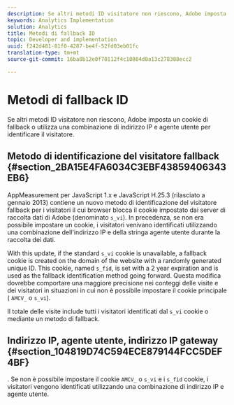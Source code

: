 ```yaml
---
description: Se altri metodi ID visitatore non riescono, Adobe imposta un cookie di fallback o utilizza una combinazione di indirizzo IP e agente utente per identificare il visitatore.
keywords: Analytics Implementation
solution: Analytics
title: Metodi di fallback ID
topic: Developer and implementation
uuid: f242d481-81f0-4287-be4f-52fd03eb01fc
translation-type: tm+mt
source-git-commit: 16ba0b12e0f70112f4c10804d0a13c278388ecc2

---
```



# Metodi di fallback ID

Se altri metodi ID visitatore non riescono, Adobe imposta un cookie di fallback o utilizza una combinazione di indirizzo IP e agente utente per identificare il visitatore.

## Metodo di identificazione del visitatore fallback {#section_2BA15E4FA6034C3EBF43859406343EB6}

AppMeasurement per JavaScript 1.x e JavaScript H.25.3 (rilasciato a gennaio 2013) contiene un nuovo metodo di identificazione del visitatore fallback per i visitatori il cui browser blocca il cookie impostato dai server di raccolta dati di Adobe (denominato `s_vi`). In precedenza, se non era possibile impostare un cookie, i visitatori venivano identificati utilizzando una combinazione dell'indirizzo IP e della stringa agente utente durante la raccolta dei dati.

With this update, if the standard `s_vi` cookie is unavailable, a fallback cookie is created on the domain of the website with a randomly generated unique ID. This cookie, named `s_fid`, is set with a 2 year expiration and is used as the fallback identification method going forward. Questa modifica dovrebbe comportare una maggiore precisione nei conteggi delle visite e dei visitatori in situazioni in cui non è possibile impostare il cookie principale ( `AMCV_` o `s_vi`).

Il totale delle visite include tutti i visitatori identificati dal `s_vi` cookie o mediante un metodo di fallback.

## Indirizzo IP, agente utente, indirizzo IP gateway {#section_104819D74C594ECE879144FCC5DEF4BF}

. Se non è possibile impostare il cookie `AMCV_` o `s_vi` e i `s_fid` cookie, i visitatori vengono identificati utilizzando una combinazione di indirizzo IP e agente utente.
